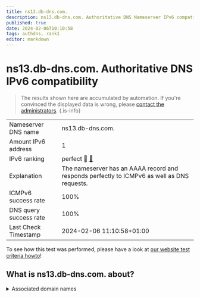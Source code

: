 ```yaml
---
title: ns13.db-dns.com.
description: ns13.db-dns.com. Authoritative DNS Nameserver IPv6 compatibility
published: true
date: 2024-02-06T10:10:58
tags: authdns, rank1
editor: markdown
---
```


# ns13.db-dns.com. Authoritative DNS IPv6 compatibility

> The results shown here are accumulated by automation. If you're convinced the displayed data is wrong, please [contact the administrators](/howto/chat). 
{.is-info}




|   |   |
| - | - |
| Nameserver DNS name | ns13.db-dns.com.
| Amount IPv6 address | 1
| IPv6 ranking | perfect :1st_place_medal: [🔗](/howto/ranking) |
| Explanation | The nameserver has an AAAA record and responds perfectly to ICMPv6 as well as DNS requests. |
| ICMPv6 success rate | 100%|
| DNS query success rate | 100% |
| Last Check Timestamp | 2024-02-06 11:10:58+01:00 |

To see how this test was performed, please have a look at [our website test criteria howto](/howto/testcriteria/authdns)!


## What is ns13.db-dns.com. about?






<details>
<summary>Associated domain names</summary>

deutschebank.de

www.deutsche-bank.de

</details>
